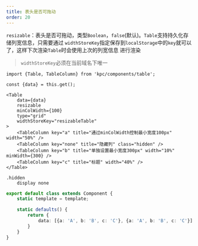 ```yaml
---
title: 表头是否可拖动
order: 20
---
```


`resizable`：表头是否可拖动，类型`Boolean`，`false`(默认)。`Table`支持持久化存储列宽信息，只需要通过
`widthStoreKey`指定保存到`localStorage`中的`key`就可以了，这样下次渲染`Table`时会使用上次的列宽信息
进行渲染

> `widthStoreKey`必须在当前域名下唯一

```vdt
import {Table, TableColumn} from 'kpc/components/table';

const {data} = this.get();

<Table 
    data={data}
    resizable
    minColWidth={100}
    type="grid"
    widthStoreKey="resizableTable"
>
    <TableColumn key="a" title="通过minColWidth控制最小宽度100px" width="50%" />
    <TableColumn key="none" title="隐藏列" class="hidden" />
    <TableColumn key="b" title="单独设置最小宽度300px" width="10%" minWidth={300} />
    <TableColumn key="c" title="标题" width="40%" />
</Table>
```

```styl
.hidden
    display none
```

```ts
export default class extends Component {
    static template = template;

    static defaults() {
        return {
            data: [{a: 'A', b: 'B', c: 'C'}, {a: 'A', b: 'B', c: 'C'}]
        }
    }
}
```
